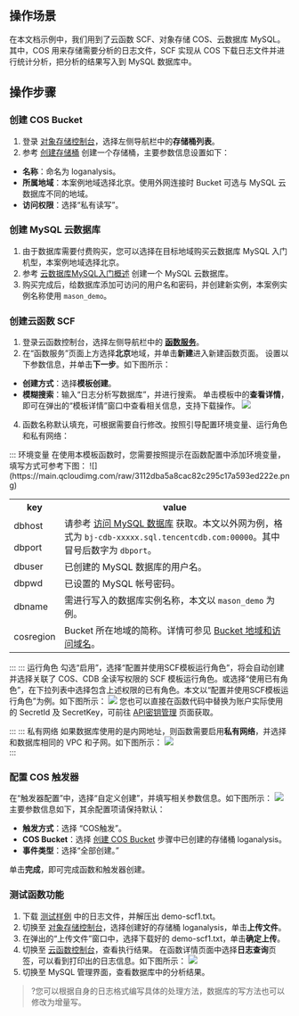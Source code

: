 ## 操作场景
在本文档示例中，我们用到了云函数 SCF、对象存储 COS、云数据库 MySQL。其中，COS 用来存储需要分析的日志文件，SCF 实现从 COS 下载日志文件并进行统计分析，把分析的结果写入到 MySQL 数据库中。

## 操作步骤
[](id:step01)
### 创建 COS Bucket
1. 登录 [对象存储控制台](https://console.cloud.tencent.com/cos)，选择左侧导航栏中的**存储桶列表**。
2. 参考 [创建存储桶](https://cloud.tencent.com/document/product/436/38484#.E6.AD.A5.E9.AA.A44.EF.BC.9A.E5.88.9B.E5.BB.BA.E5.AD.98.E5.82.A8.E6.A1.B6) 创建一个存储桶，主要参数信息设置如下：
 - **名称**：命名为 loganalysis。
 - **所属地域**：本案例地域选择北京。使用外网连接时 Bucket 可选与 MySQL 云数据库不同的地域。
 - **访问权限**：选择“私有读写”。





[](id:step02)
### 创建 MySQL 云数据库

1. 由于数据库需要付费购买，您可以选择在目标地域购买云数据库 MySQL 入门机型，本案例地域选择北京。
2. 参考 [云数据库MySQL入门概述](https://cloud.tencent.com/document/product/236/46908) 创建一个 MySQL 云数据库。
3. 购买完成后，给数据库添加可访问的用户名和密码，并创建新实例，本案例实例名称使用 `mason_demo`。





[](id:step03)
### 创建云函数 SCF
1. 登录云函数控制台，选择左侧导航栏中的 **[函数服务](https://console.cloud.tencent.com/scf/list)**。
2. 在“函数服务”页面上方选择**北京**地域，并单击**新建**进入新建函数页面。
设置以下参数信息，并单击**下一步**。如下图所示： 
 - **创建方式**：选择**模板创建**。
 - **模糊搜索**：输入“日志分析写数据库”，并进行搜索。
单击模板中的**查看详情**，即可在弹出的“模板详情”窗口中查看相关信息，支持下载操作。
![](https://main.qcloudimg.com/raw/2f8df5014e3d70d2911ffd83e3d4159a.png)
4. 函数名称默认填充，可根据需要自行修改。按照引导配置环境变量、运行角色和私有网络：
<dx-tabs>
::: 环境变量
在使用本模板函数时，您需要按照提示在函数配置中添加环境变量，填写方式可参考下图：
![](https://main.qcloudimg.com/raw/3112dba5a8cac82c295c17a593ed222e.png)
<table>
  <tbody><tr>
          <th>key</th>
          <th>value</th>
      </tr>
      <tr>
          <td>dbhost</td>
        <td rowspan="2">请参考 <a href="https://cloud.tencent.com/document/product/236/3130" target="_blank">访问 MySQL 数据库</a> 获取。本文以外网为例，格式为 <code>bj-cdb-xxxxx.sql.tencentcdb.com:00000</code>。其中冒号后数字为 <code>dbport</code>。</td>
      </tr>
      <tr>
          <td>dbport</td>
      </tr>
      <tr>
          <td>dbuser</td>
          <td>已创建的 MySQL 数据库的用户名。</td>
      </tr>
			<tr>
          <td>dbpwd</td>
          <td>已设置的 MySQL 帐号密码。</td>
      </tr>
      <tr>
          <td>dbname</td>
          <td>需进行写入的数据库实例名称，本文以 <code>mason_demo</code> 为例。</td>
      </tr>
       <tr>
      <td>cosregion</td>
      <td> Bucket 所在地域的简称。详情可参见 <a href="https://cloud.tencent.com/document/product/436/6224" target="_blank">Bucket 地域和访问域名</a>。</td>
      </tr>
  </tbody></table>

:::
::: 运行角色
勾选“启用”，选择“配置并使用SCF模板运行角色”，将会自动创建并选择关联了 COS、CDB 全读写权限的 SCF 模板运行角色。或选择“使用已有角色”，在下拉列表中选择包含上述权限的已有角色。本文以“配置并使用SCF模板运行角色”为例。如下图所示： 
![](https://main.qcloudimg.com/raw/fd6753328a44e78b2577c64595749ef1.png)
<dx-alert infotype="notice" title="">
您也可以直接在函数代码中替换为账户实际使用的 SecretId 及 SecretKey，可前往 [API密钥管理](https://console.cloud.tencent.com/cam/capi) 页面获取。
</dx-alert>

:::
::: 私有网络
如果数据库使用的是内网地址，则函数需要启用**私有网络**，并选择和数据库相同的 VPC 和子网。如下图所示： 
 ![](https://main.qcloudimg.com/raw/0601c89c36ff527df033bb65f24a5f09.png)	
:::
</dx-tabs>


[](id:step04)
### 配置 COS 触发器
在“触发器配置”中，选择“自定义创建”，并填写相关参数信息。如下图所示： 
![](https://main.qcloudimg.com/raw/4758853ffff769056ea357036dbb313f.png)
主要参数信息如下，其余配置项请保持默认：
 - **触发方式**：选择 “COS触发”。
 - **COS Bucket**：选择 [创建 COS Bucket](#step01) 步骤中已创建的存储桶 loganalysis。
 - **事件类型**：选择“全部创建。”

单击**完成**，即可完成函数和触发器创建。

[](id:step05)
### 测试函数功能
1. 下载 [测试样例](https://main.qcloudimg.com/raw/6e0d4837eefd0ce77dac8a3973acdf39.zip) 中的日志文件，并解压出 demo-scf1.txt。
2. 切换至 [对象存储控制台](https://console.cloud.tencent.com/cos/bucket)，选择创建好的存储桶 loganalysis，单击**上传文件**。
3. 在弹出的“上传文件”窗口中，选择下载好的 demo-scf1.txt，单击**确定上传**。
4. 切换至 [云函数控制台](https://console.cloud.tencent.com/scf/list?rid=8&ns=default)，查看执行结果。
在函数详情页面中选择**日志查询**页签，可以看到打印出的日志信息。如下图所示： 
![](https://main.qcloudimg.com/raw/b4d8dd0a4a236ab4cb35f2e7d3160649.png)
5. 切换至 MySQL 管理界面，查看数据库中的分析结果。
>?您可以根据自身的日志格式编写具体的处理方法，数据库的写方法也可以修改为增量写。
